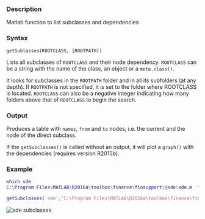 ### Description
Matlab function to list subclasses and dependencies

### Syntax

`getSublasses(ROOTCLASS, [ROOTPATH])`

Lists all subclasses of `ROOTCLASS` and their node dependency. `ROOTCLASS` can be a string with the name of the class, an
object or a `meta.class()`.

It looks for subclasses in the `ROOTPATH` folder and in all its subfolders (at any depth). If `ROOTPATH` is not specified, it is set to the folder where ROOTCLASS is located. 
`ROOTCLASS` can also be a negative integer indicating how many folders above that of `ROOTCLASS` to begin the search.

### Output

Produces a table with `names`, `from` and `to` nodes, i.e. the current and the node of the direct subclass. 

If the `getSubclasses()` is called without an output, it will plot a `graph()` with the dependencies (requires version R2015b).

### Example
```matlab
which sde
C:\Program Files\MATLAB\R2016a\toolbox\finance\finsupport\@sde\sde.m  % sde constructor

getSubclasses('sde','C:\Program Files\MATLAB\R2016a\toolbox\finance\finsupport\');
```
![sde subclasses](/blob/master/example.png)
